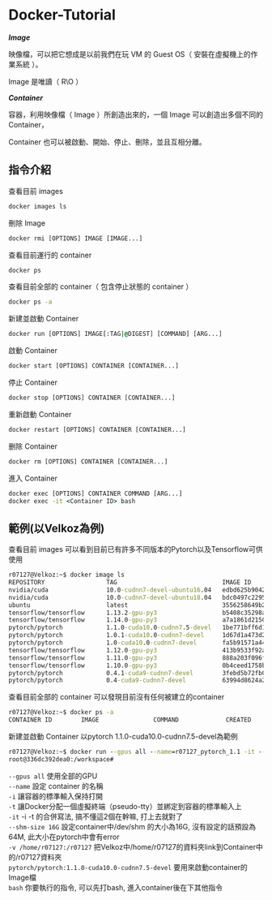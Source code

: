 # Docker-Tutorial

***Image***

映像檔，可以把它想成是以前我們在玩 VM 的 Guest OS（ 安裝在虛擬機上的作業系統 ）。

Image 是唯讀（ R\O ）

***Container***

容器，利用映像檔（ Image ）所創造出來的，一個 Image 可以創造出多個不同的 Container，

Container 也可以被啟動、開始、停止、刪除，並且互相分離。

## 指令介紹

查看目前 images
```cmd
docker images ls
```
刪除 Image
```cmd
docker rmi [OPTIONS] IMAGE [IMAGE...]
```
查看目前運行的 container
```cmd
docker ps
```
查看目前全部的 container（ 包含停止狀態的 container ）
```cmd
docker ps -a
```
新建並啟動 Container
```cmd
docker run [OPTIONS] IMAGE[:TAG|@DIGEST] [COMMAND] [ARG...]
```
啟動 Container
```cmd
docker start [OPTIONS] CONTAINER [CONTAINER...]
```
停止 Container
```cmd
docker stop [OPTIONS] CONTAINER [CONTAINER...]
```
重新啟動 Container
```cmd
docker restart [OPTIONS] CONTAINER [CONTAINER...]
```
删除 Container
```cmd
docker rm [OPTIONS] CONTAINER [CONTAINER...]
```
進入 Container
```cmd
docker exec [OPTIONS] CONTAINER COMMAND [ARG...]
docker exec -it <Container ID> bash
```
## 範例(以Velkoz為例)
查看目前 images
可以看到目前已有許多不同版本的Pytorch以及Tensorflow可供使用
```cmd
r07127@Velkoz:~$ docker image ls
REPOSITORY                 TAG                             IMAGE ID            CREATED             SIZE
nvidia/cuda                10.0-cudnn7-devel-ubuntu16.04   edbd625b9042        2 days ago          3.11GB
nvidia/cuda                10.0-cudnn7-devel-ubuntu18.04   bdc0497c2295        2 days ago          3.07GB
ubuntu                     latest                          3556258649b2        9 days ago          64.2MB
tensorflow/tensorflow      1.13.2-gpu-py3                  b5408c35298a        2 weeks ago         3.35GB
tensorflow/tensorflow      1.14.0-gpu-py3                  a7a1861d2150        5 weeks ago         3.51GB
pytorch/pytorch            1.1.0-cuda10.0-cudnn7.5-devel   1be771bff6d1        3 months ago        6.94GB
pytorch/pytorch            1.0.1-cuda10.0-cudnn7-devel     1d67d1a473d2        5 months ago        6.17GB
pytorch/pytorch            1.0-cuda10.0-cudnn7-devel       fa5b91571a44        7 months ago        5.45GB
tensorflow/tensorflow      1.12.0-gpu-py3                  413b9533f92a        8 months ago        3.35GB
tensorflow/tensorflow      1.11.0-gpu-py3                  888a203f096f        10 months ago       3.27GB
tensorflow/tensorflow      1.10.0-gpu-py3                  0b4ceed1758b        11 months ago       3.08GB
pytorch/pytorch            0.4.1-cuda9-cudnn7-devel        3febd5b72fb0        12 months ago       5.23GB
pytorch/pytorch            0.4-cuda9-cudnn7-devel          63994d8624a2        13 months ago       4.71GB
```
查看目前全部的 container
可以發現目前沒有任何被建立的container
```cmd
r07127@Velkoz:~$ docker ps -a
CONTAINER ID        IMAGE               COMMAND             CREATED             STATUS              PORTS               NAMES
```
新建並啟動 Container
以pytorch 1.1.0-cuda10.0-cudnn7.5-devel為範例
```cmd
r07127@Velkoz:~$ docker run --gpus all --name=r07127_pytorch_1.1 -it --shm-size 16G -v /home/r07127:/r07127 pytorch/pytorch:1.1.0-cuda10.0-cudnn7.5-devel bash
root@336dc392dea0:/workspace#
```
`--gpus all` 使用全部的GPU   
`--name` 設定 container 的名稱   
`-i` 讓容器的標準輸入保持打開  
`-t` 讓Docker分配一個虛擬終端（pseudo-tty）並綁定到容器的標準輸入上  
`-it` -i -t 的合併寫法, 搞不懂這2個在幹嘛, 打上去就對了  
`--shm-size 16G` 設定container中/dev/shm 的大小為16G, 沒有設定的話預設為64M, 此大小在pytorch中會有error  
`-v /home/r07127:/r07127` 把Velkoz中/home/r07127的資料夾link到Container中的/r07127資料夾  
`pytorch/pytorch:1.1.0-cuda10.0-cudnn7.5-devel` 要用來啟動container的Image檔  
`bash` 你要執行的指令, 可以先打bash, 進入container後在下其他指令  

